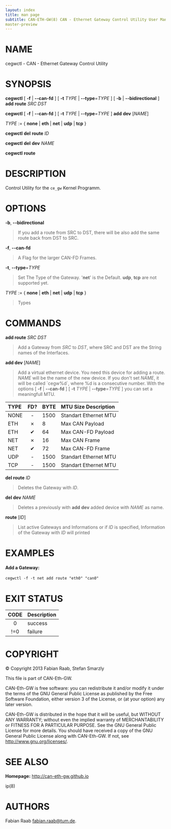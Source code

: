```yaml
---
layout: index
title: man page
subtitle: CAN-ETH-GW(8) CAN - Ethernet Gateway Control Utility User Manual |
master-preview
---
```


NAME
====

cegwctl - CAN - Ethernet Gateway Control Utility

SYNOPSIS
========

**cegwctl** [ **-f** | **--can-fd** ] [ **-t** *TYPE* |
**--type**=*TYPE* ] [ **-b** | **--bidirectional** ] **add** **route**
*SRC* *DST*

**cegwctl** [ **-f** | **--can-fd** ] [ **-t** *TYPE* |
**--type**=*TYPE* ] **add** **dev** [*NAME*]

*TYPE* := { **none** | **eth** | **net** | **udp** | **tcp** }

**cegwctl** **del** **route** *ID*

**cegwctl** **del** **dev** *NAME*

**cegwctl** **route**

DESCRIPTION
===========

Control Utility for the `ce_gw` Kernel Programm.

OPTIONS
=======

**-b**, **--bidirectional** 
> If you add a route from SRC to DST, there
will be also add the same route back from DST to SRC.

**-f**, **--can-fd** 
> A Flag for the larger CAN-FD Frames.

**-t**, **--type**=*TYPE* 
> Set The Type of the Gateway. '**net**' is
the Default. **udp**, **tcp** are not supported yet.

*TYPE* := { **none** | **eth** | **net** | **udp** | **tcp** } 
> Types

COMMANDS
========

**add route** *SRC* *DST*

> Add a Gateway from *SRC* to *DST*, where SRC and DST are the String
> names of the Interfaces.

**add dev** [*NAME*]

> Add a virtual ethernet device. You need this device for adding a
> route. *NAME* will be the name of the new device. If you don't set
> *NAME*, it will be called \`cegw%d\`, where %d is a consecutive
> number. With the options [ **-f** | **--can-fd** ] [ **-t** *TYPE* |
> **--type**=*TYPE* ] you can set a meaningfull MTU.

<table>
<thead>
<tr class="header">
<th align="left">TYPE</th>
<th align="center">FD?</th>
<th align="left">BYTE</th>
<th align="left">MTU Size Description</th>
</tr>
</thead>
<tbody>
<tr class="odd">
<td align="left">NONE</td>
<td align="center">-</td>
<td align="left">1500</td>
<td align="left">Standart Ethernet MTU</td>
</tr>
<tr class="even">
<td align="left">ETH</td>
<td align="center">✗</td>
<td align="left">8</td>
<td align="left">Max CAN Payload</td>
</tr>
<tr class="odd">
<td align="left">ETH</td>
<td align="center">✔</td>
<td align="left">64</td>
<td align="left">Max CAN-FD Payload</td>
</tr>
<tr class="even">
<td align="left">NET</td>
<td align="center">✗</td>
<td align="left">16</td>
<td align="left">Max CAN Frame</td>
</tr>
<tr class="odd">
<td align="left">NET</td>
<td align="center">✔</td>
<td align="left">72</td>
<td align="left">Max CAN-FD Frame</td>
</tr>
<tr class="even">
<td align="left">UDP</td>
<td align="center">-</td>
<td align="left">1500</td>
<td align="left">Standart Ethernet MTU</td>
</tr>
<tr class="odd">
<td align="left">TCP</td>
<td align="center">-</td>
<td align="left">1500</td>
<td align="left">Standart Ethernet MTU</td>
</tr>
</tbody>
</table>

**del route** *ID* 
> Deletes the Gateway with *ID*.

**del dev** *NAME* 
> Deletes a previously with **add** **dev** added
device with *NAME* as name.

**route** [*ID*] 
> List active Gateways and Informations or if *ID* is
specified, Information of the Gateway with *ID* will printed

EXAMPLES
========

#### Add a Gateway:

    cegwctl -f -t net add route "eth0" "can0"

EXIT STATUS
===========

<table>
<thead>
<tr class="header">
<th align="center">CODE</th>
<th align="left">Description</th>
</tr>
</thead>
<tbody>
<tr class="odd">
<td align="center">0</td>
<td align="left">success</td>
</tr>
<tr class="even">
<td align="center">!=0</td>
<td align="left">failure</td>
</tr>
</tbody>
</table>

COPYRIGHT
=========

© Copyright 2013 Fabian Raab, Stefan Smarzly

This file is part of CAN-Eth-GW.

CAN-Eth-GW is free software: you can redistribute it and/or modify it
under the terms of the GNU General Public License as published by the
Free Software Foundation, either version 3 of the License, or (at your
option) any later version.

CAN-Eth-GW is distributed in the hope that it will be useful, but
WITHOUT ANY WARRANTY; without even the implied warranty of
MERCHANTABILITY or FITNESS FOR A PARTICULAR PURPOSE. See the GNU General
Public License for more details. You should have received a copy of the
GNU General Public License along with CAN-Eth-GW. If not, see
<http://www.gnu.org/licenses/>.

SEE ALSO
========

**Homepage:** <http://can-eth-gw.github.io>

ip(8)

AUTHORS
=======
Fabian Raab <fabian.raab@tum.de>.
